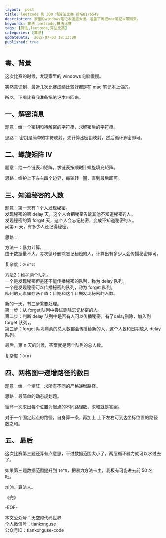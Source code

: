 ```yaml
---   
layout:  post  
title: leetcode 第 300 场算法比赛 排名81/6549  
description: 家里的windows笔记本速度太慢，准备下周把mac笔记本带回来。  
keywords: 算法,leetcode,算法比赛  
tags: [算法,leetcode,算法比赛]    
categories: [算法]  
updateData:  2022-07-03 18:13:00  
published: true  
---  
```



## 零、背景  


这次比赛的时候，发现家里的 windows 电脑很慢。  


突然意识到，最近几次比赛成绩比较好都是在 mac 笔记本上做的。  


所以，下周比赛我准备把笔记本带回来。  


## 一、解密消息  


题意：给一个密钥和待解密的字符串，求解密后的字符串。  


思路： 密钥是简单的字符映射，先计算出密钥映射，然后循环解密即可。  



## 二、螺旋矩阵 IV  


题意：给一个链表和矩阵，求链表按顺时针螺旋填充矩阵。  



思路：维护上下左右四个边界，每轮转一圈，直到最后即可。  


## 三、知道秘密的人数  


题意：第一天有 1 个人发现秘密。  
发现秘密的第 delay 天，这个人会把秘密告诉其他不知道秘密的人。  
发现秘密的第 forget 天，这个人会忘记秘密，变成不知道秘密的人。  
问第 n 天，有多少人还记得秘密。  


思路：  


方法一：暴力计算。  
由于数据量不大，每次循环删除忘记秘密的人，计算出有多少人会传播秘密即可。  


复杂度：`O(n^2)`  



方法2：维护两个队列。  
一个是发现秘密但是还不能传播秘密的队列，称为 delay 队列。  
一个是发现秘密可以传播秘密的队列，称为 forget 队列。  
队列的元素储存两个值：日期和这个日期发现秘密的人数。  


新的一天，有三步需要处理。  
第一步：从 forget 队列中尝试删除忘记秘密的人。  
第二步：判断 delay 队列中是否有人可以传播秘密，有了delay删除，加入到 forget 队列，。  
第三步：forget 队列剩余的总人数都会传播给新的人，这个人数和日期放入 delay 队列。  


最后，第 n 天的时候，答案就是两个队列的总人数。  


复杂度：`O(n)`  


## 四、网格图中递增路径的数目  


题意：给一个矩阵，求所有不同的严格递增路径。  


思路：最简单的动态规划题。  


循环一次求出每个位置为起点的不同路径数，求和就是答案。  


对于一个固定起点的路径，自身算一条，再加上 上下左右可到达坐标位置的路径数之和。  



## 五、 最后  


这次比赛第三题还算有点意思，不过数据范围太小了，两层循环暴力就可以水过去了。  


如果第三题数据范围提升到 `10^5`，把暴力方法卡主，我极有可能进去前 50 名吧。  



加油，算法人。  


《完》  


-EOF-  



本文公众号：天空的代码世界  
个人微信号：tiankonguse  
公众号ID：tiankonguse-code  
  


